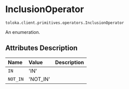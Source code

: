# InclusionOperator
`toloka.client.primitives.operators.InclusionOperator`

An enumeration.

## Attributes Description

| Name | Value | Description |
| :------| :-----------| :----------| 
`IN`|'IN'|<p></p>
`NOT_IN`|'NOT_IN'|<p></p>
